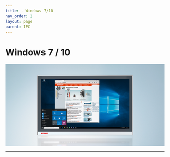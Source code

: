 ```yaml
---
title: - Windows 7/10 
nav_order: 2
layout: page
parent: IPC
---
```


# Windows 7 / 10 

![bigwin](bigwin.png "bigwin")


---